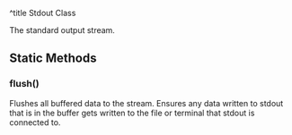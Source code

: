 ^title Stdout Class

The standard output stream.

## Static Methods

### **flush()**

Flushes all buffered data to the stream. Ensures any data written to stdout
that is in the buffer gets written to the file or terminal that stdout is
connected to.

